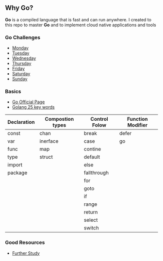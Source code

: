 ## Why Go?

**Go** is a compiled language that is fast and can run anywhere. I created to this repo to master **Go** and to implement cloud native applications and tools

### Go Challenges

* [Monday](./daily_challanges/Monday.md)
* [Tuesday](./daily_challanges/Tuesday.md)
* [Wednesday](./daily_challanges/Wednesday.md) 
* [Thursday](./daily_challanges/Thursday.md)
* [Friday](./daily_challanges/Friday.md)
* [Saturday](./daily_challanges/Saturday.md) 
* [Sunday](./daily_challanges/Sunday.md)

### Basics

* [Go Official Page](https://go.dev/tour/list)
* [Golang 25 key words](https://articles.wesionary.team/know-about-25-keywords-in-go-eca109855d4d)

|Declaration | Compostion types | Control Folow | Function Modifier |
|--------|--------|--------|--------|
| const | chan | break | defer | 
| var |inerface | case | go | 
| func |map | contine | | 
| type |struct | default | | 
| import |  | else | | 
| package |  | fallthrough | |
| | | for | |
| | | goto | | |
| | | if | | |
| | | range | | |
| | | return | | |
| | | select | | |
| | | switch | | |


### Good Resources 

* [Further Study](https://www.w3schools.com/go/index.php)


